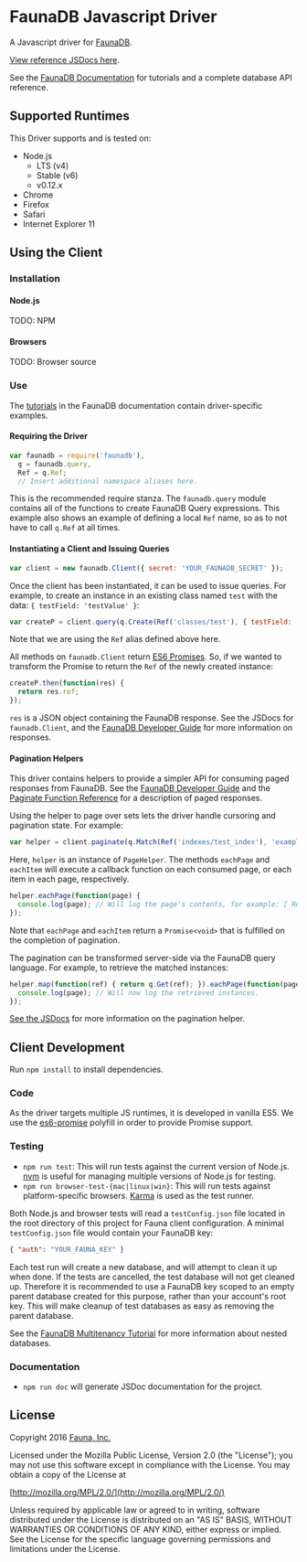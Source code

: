 # FaunaDB Javascript Driver

A Javascript driver for [FaunaDB](https://faunadb.com).

[View reference JSDocs here](https://faunadb.github.com/faunadb-js).

See the [FaunaDB Documentation](https://faunadb.com/documentation) for tutorials
and a complete database API reference.

## Supported Runtimes

This Driver supports and is tested on:

* Node.js
  * LTS (v4)
  * Stable (v6)
  * v0.12.x
* Chrome
* Firefox
* Safari
* Internet Explorer 11

## Using the Client

### Installation

#### Node.js

TODO: NPM

#### Browsers

TODO: Browser source

### Use

The [tutorials](http://faunadb.com/documentation/tutorials) in the FaunaDB documentation contain
driver-specific examples.

#### Requiring the Driver

```javascript
var faunadb = require('faunadb'),
  q = faunadb.query,
  Ref = q.Ref;
  // Insert additional namespace aliases here.
```

This is the recommended require stanza. The `faunadb.query` module contains all of the
functions to create FaunaDB Query expressions. This example also shows an example of
defining a local `Ref` name, so as to not have to call `q.Ref` at all times.

#### Instantiating a Client and Issuing Queries
```javascript
var client = new faunadb.Client({ secret: 'YOUR_FAUNADB_SECRET' });
```

Once the client has been instantiated, it can be used to issue queries. For example, to create
an instance in an existing class named `test` with the data: `{ testField: 'testValue' }`:

```javascript
var createP = client.query(q.Create(Ref('classes/test'), { testField: 'testValue' }));
```

Note that we are using the `Ref` alias defined above here.

All methods on `faunadb.Client` return [ES6 Promises](https://developer.mozilla.org/en-US/docs/Web/JavaScript/Reference/Global_Objects/Promise).
So, if we wanted to transform the Promise to return the `Ref` of the newly created instance:

```javascript
createP.then(function(res) {
  return res.ref;
});
```

`res` is a JSON object containing the FaunaDB response. See the JSDocs for `faunadb.Client`,
and the [FaunaDB Developer Guide](https://faunadb.com/documentation/dev) for more information on responses.

#### Pagination Helpers

This driver contains helpers to provide a simpler API for consuming paged
responses from FaunaDB. See the [FaunaDB Developer Guide](https://faunadb.com/documentation/dev) and
the [Paginate Function Reference](https://faunadb.com/documentation/queries#read_functions-paginate_set)
for a description of paged responses.

Using the helper to page over sets lets the driver handle cursoring and pagination state. For example:

```javascript
var helper = client.paginate(q.Match(Ref('indexes/test_index'), 'example-term'));
```

Here, `helper` is an instance of `PageHelper`. The methods `eachPage` and `eachItem`
will execute a callback function on each consumed page, or each item in each page, respectively.

```javascript
helper.eachPage(function(page) {
  console.log(page); // Will log the page's contents, for example: [ Ref("classes/test/1234"), ... ]
});
```

Note that `eachPage` and `eachItem` return a `Promise<void>` that is fulfilled on the completion
of pagination.

The pagination can be transformed server-side via the FaunaDB query language.
For example, to retrieve the matched instances:

```javascript
helper.map(function(ref) { return q.Get(ref); }).eachPage(function(page) {
  console.log(page); // Will now log the retrieved instances.
});
```

[See the JSDocs](https://faunadb.github.com/faunadb-js/PageHelper.html) for more information on the pagination helper.

## Client Development

Run `npm install` to install dependencies.

### Code

As the driver targets multiple JS runtimes, it is developed in vanilla ES5.
We use the [es6-promise](https://github.com/stefanpenner/es6-promise) polyfill in order
to provide Promise support.

### Testing

* `npm run test`: This will run tests against the current version of Node.js. [nvm](https://github.com/creationix/nvm)
  is useful for managing multiple versions of Node.js for testing.
* `npm run browser-test-{mac|linux|win}`: This will run tests against platform-specific browsers.
  [Karma](https://karma-runner.github.io/1.0/index.html) is used as the test runner.

Both Node.js and browser tests will read a `testConfig.json` file located in the root
directory of this project for Fauna client configuration. A minimal `testConfig.json` file
would contain your FaunaDB key:

```json
{ "auth": "YOUR_FAUNA_KEY" }
```

Each test run will create a new database, and will attempt to clean it up when done. If the
tests are cancelled, the test database will not get cleaned up. Therefore it is recommended
to use a FaunaDB key scoped to an empty parent database created for this purpose, rather than
your account's root key. This will make cleanup of test databases as easy as removing the
parent database.

See the [FaunaDB Multitenancy Tutorial](https://faunadb.com/tutorials/multitenant) for more
information about nested databases.

### Documentation

* `npm run doc` will generate JSDoc documentation for the project.

## License

Copyright 2016 [Fauna, Inc.](https://faunadb.com/)

Licensed under the Mozilla Public License, Version 2.0 (the
"License"); you may not use this software except in compliance with
the License. You may obtain a copy of the License at

[http://mozilla.org/MPL/2.0/](http://mozilla.org/MPL/2.0/)

Unless required by applicable law or agreed to in writing, software
distributed under the License is distributed on an "AS IS" BASIS,
WITHOUT WARRANTIES OR CONDITIONS OF ANY KIND, either express or
implied. See the License for the specific language governing
permissions and limitations under the License.
